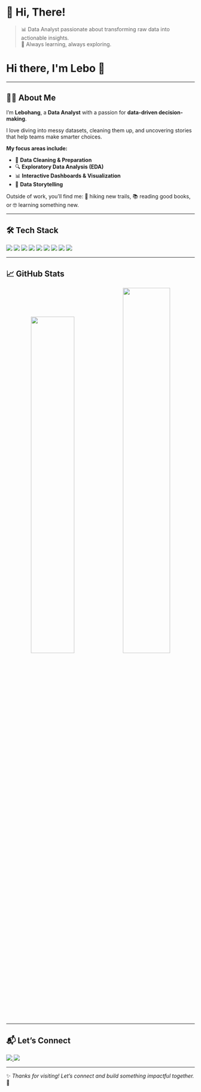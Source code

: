 # 👋 Hi, There!

> 📊 Data Analyst passionate about transforming raw data into actionable insights.  
> 🚀 Always learning, always exploring.

# Hi there, I'm Lebo 👋

<!-- Default GIF (Professional + Playful) -->


---

## 👨‍💻 About Me

I’m **Lebohang**, a **Data Analyst** with a passion for **data-driven decision-making**.  

I love diving into messy datasets, cleaning them up, and uncovering stories that help teams make smarter choices.  

**My focus areas include:**
- 🧹 **Data Cleaning & Preparation**  
- 🔍 **Exploratory Data Analysis (EDA)**  
- 📊 **Interactive Dashboards & Visualization**  
- 📖 **Data Storytelling**  

Outside of work, you’ll find me:  🥾 hiking new trails, 📚 reading good books, or 🤓 learning something new.  

---

## 🛠 Tech Stack

<p align="left">
  <img src="https://img.shields.io/badge/SQL-336791?style=for-the-badge&logo=postgresql&logoColor=white"/>
  <img src="https://img.shields.io/badge/Python-3776AB?style=for-the-badge&logo=python&logoColor=white"/>
  <img src="https://img.shields.io/badge/Excel-217346?style=for-the-badge&logo=microsoft-excel&logoColor=white"/>
  <img src="https://img.shields.io/badge/Tableau-E97627?style=for-the-badge&logo=tableau&logoColor=white"/>
  <img src="https://img.shields.io/badge/PowerBI-F2C811?style=for-the-badge&logo=powerbi&logoColor=black"/>
  <img src="https://img.shields.io/badge/R-276DC3?style=for-the-badge&logo=r&logoColor=white"/>
  <img src="https://img.shields.io/badge/HTML5-E34F26?style=for-the-badge&logo=html5&logoColor=white"/>
  <img src="https://img.shields.io/badge/CSS3-1572B6?style=for-the-badge&logo=css3&logoColor=white"/>
  <img src="https://img.shields.io/badge/JavaScript-F7DF1E?style=for-the-badge&logo=javascript&logoColor=black"/>
</p>

---

## 📈 GitHub Stats

<div align="center">

<!-- GitHub Stats -->
<img src="https://github-readme-stats.vercel.app/api?username=Ratau-Lebohang&show_icons=true&theme=radical&hide_border=true" width="48%" />
<img src="https://streak-stats.demolab.com?user=Ratau-Lebohang&theme=radical&hide_border=true" width="50%" />


</div>

---

## 📬 Let’s Connect

<a href="https://linkedin.com/in/lebohang-r-16067124b" target="_blank">
  <img src="https://img.shields.io/badge/-LinkedIn-0077B5?style=flat-square&logo=linkedin&logoColor=white"/>
</a>
<a href="mailto:rataulebohang8@gmail.com" target="_blank">
  <img src="https://img.shields.io/badge/-Gmail-D14836?style=flat-square&logo=gmail&logoColor=white"/>
</a>

---

✨ _Thanks for visiting! Let’s connect and build something impactful together._ 🚀
